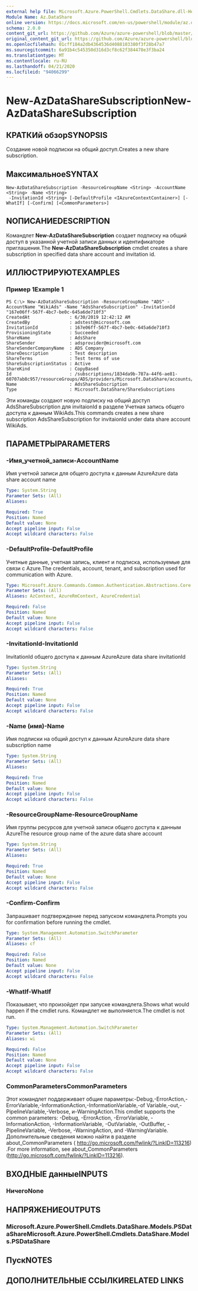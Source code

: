 ```yaml
---
external help file: Microsoft.Azure.PowerShell.Cmdlets.DataShare.dll-Help.xml
Module Name: Az.DataShare
online version: https://docs.microsoft.com/en-us/powershell/module/az.datashare/new-azdatasharesubscription
schema: 2.0.0
content_git_url: https://github.com/Azure/azure-powershell/blob/master/src/DataShare/DataShare/help/New-AzDataShareSubscription.md
original_content_git_url: https://github.com/Azure/azure-powershell/blob/master/src/DataShare/DataShare/help/New-AzDataShareSubscription.md
ms.openlocfilehash: 01cff184a2db4364536d4088103380f3f28b47a7
ms.sourcegitcommit: 6a91b4c545350d316d3cf8c62f384478e3f3ba24
ms.translationtype: MT
ms.contentlocale: ru-RU
ms.lasthandoff: 04/21/2020
ms.locfileid: "94066299"
---
```

# <span data-ttu-id="e63be-101">New-AzDataShareSubscription</span><span class="sxs-lookup"><span data-stu-id="e63be-101">New-AzDataShareSubscription</span></span>

## <span data-ttu-id="e63be-102">КРАТКИй обзор</span><span class="sxs-lookup"><span data-stu-id="e63be-102">SYNOPSIS</span></span>
<span data-ttu-id="e63be-103">Создание новой подписки на общий доступ.</span><span class="sxs-lookup"><span data-stu-id="e63be-103">Creates a new share subscription.</span></span>

## <span data-ttu-id="e63be-104">Максимальное</span><span class="sxs-lookup"><span data-stu-id="e63be-104">SYNTAX</span></span>

```
New-AzDataShareSubscription -ResourceGroupName <String> -AccountName <String> -Name <String>
 -InvitationId <String> [-DefaultProfile <IAzureContextContainer>] [-WhatIf] [-Confirm] [<CommonParameters>]
```

## <span data-ttu-id="e63be-105">NОПИСАНИЕ</span><span class="sxs-lookup"><span data-stu-id="e63be-105">DESCRIPTION</span></span>
<span data-ttu-id="e63be-106">Командлет **New-AzDataShareSubscription** создает подписку на общий доступ в указанной учетной записи данных и идентификаторе приглашения.</span><span class="sxs-lookup"><span data-stu-id="e63be-106">The **New-AzDataShareSubscription** cmdlet creates a share subscription in specified data share account and invitation id.</span></span>

## <span data-ttu-id="e63be-107">ИЛЛЮСТРИРУЮТ</span><span class="sxs-lookup"><span data-stu-id="e63be-107">EXAMPLES</span></span>

### <span data-ttu-id="e63be-108">Пример 1</span><span class="sxs-lookup"><span data-stu-id="e63be-108">Example 1</span></span>
```
PS C:\> New-AzDataShareSubscription -ResourceGroupName "ADS" -AccountName "WikiAds" -Name "AdsShareSubscription" -InvitationId "167e06ff-567f-4bc7-be0c-645a6de710f3"
CreatedAt               : 6/30/2019 12:42:12 AM
CreatedBy               : adstest@microsoft.com
InvitationId            : 167e06ff-567f-4bc7-be0c-645a6de710f3
ProvisioningState       : Succeeded
ShareName               : AdsShare
ShareSender             : adsprovider@microsoft.com
ShareSenderCompanyName  : ADS Company
ShareDescription        : Test description  
ShareTerms              : Test terms of use
ShareSubscriptionStatus : Active
ShareKind               : CopyBased
Id                      : /subscriptions/1834da9b-787a-44f6-ae81-60707ab8c957/resourceGroups/ADS/providers/Microsoft.DataShare/accounts/WikiAds/shareSubscriptions/AdsShareSubscription
Name                    : AdsShareSubscription
Type                    : Microsoft.DataShare/ShareSubscriptions
```

<span data-ttu-id="e63be-109">Эти команды создают новую подписку на общий доступ AdsShareSubscription для invitaionId в разделе Учетная запись общего доступа к данным WikiAds.</span><span class="sxs-lookup"><span data-stu-id="e63be-109">This commands creates a new share subscription AdsShareSubscription for invitaionId under data share account WikiAds.</span></span>

## <span data-ttu-id="e63be-110">ПАРАМЕТРЫ</span><span class="sxs-lookup"><span data-stu-id="e63be-110">PARAMETERS</span></span>

### <span data-ttu-id="e63be-111">-Имя_учетной_записи</span><span class="sxs-lookup"><span data-stu-id="e63be-111">-AccountName</span></span>
<span data-ttu-id="e63be-112">Имя учетной записи для общего доступа к данным Azure</span><span class="sxs-lookup"><span data-stu-id="e63be-112">Azure data share account name</span></span>

```yaml
Type: System.String
Parameter Sets: (All)
Aliases:

Required: True
Position: Named
Default value: None
Accept pipeline input: False
Accept wildcard characters: False
```

### <span data-ttu-id="e63be-113">-DefaultProfile</span><span class="sxs-lookup"><span data-stu-id="e63be-113">-DefaultProfile</span></span>
<span data-ttu-id="e63be-114">Учетные данные, учетная запись, клиент и подписка, используемые для связи с Azure.</span><span class="sxs-lookup"><span data-stu-id="e63be-114">The credentials, account, tenant, and subscription used for communication with Azure.</span></span>

```yaml
Type: Microsoft.Azure.Commands.Common.Authentication.Abstractions.Core.IAzureContextContainer
Parameter Sets: (All)
Aliases: AzContext, AzureRmContext, AzureCredential

Required: False
Position: Named
Default value: None
Accept pipeline input: False
Accept wildcard characters: False
```

### <span data-ttu-id="e63be-115">-InvitationId</span><span class="sxs-lookup"><span data-stu-id="e63be-115">-InvitationId</span></span>
<span data-ttu-id="e63be-116">InvitationId общего доступа к данным Azure</span><span class="sxs-lookup"><span data-stu-id="e63be-116">Azure data share invitationId</span></span>

```yaml
Type: System.String
Parameter Sets: (All)
Aliases:

Required: True
Position: Named
Default value: None
Accept pipeline input: False
Accept wildcard characters: False
```

### <span data-ttu-id="e63be-117">-Name (имя)</span><span class="sxs-lookup"><span data-stu-id="e63be-117">-Name</span></span>
<span data-ttu-id="e63be-118">Имя подписки на общий доступ к данным Azure</span><span class="sxs-lookup"><span data-stu-id="e63be-118">Azure data share subscription name</span></span>

```yaml
Type: System.String
Parameter Sets: (All)
Aliases:

Required: True
Position: Named
Default value: None
Accept pipeline input: False
Accept wildcard characters: False
```

### <span data-ttu-id="e63be-119">-ResourceGroupName</span><span class="sxs-lookup"><span data-stu-id="e63be-119">-ResourceGroupName</span></span>
<span data-ttu-id="e63be-120">Имя группы ресурсов для учетной записи общего доступа к данным Azure</span><span class="sxs-lookup"><span data-stu-id="e63be-120">The resource group name of the azure data share account</span></span>

```yaml
Type: System.String
Parameter Sets: (All)
Aliases:

Required: True
Position: Named
Default value: None
Accept pipeline input: False
Accept wildcard characters: False
```

### <span data-ttu-id="e63be-121">-Confirm</span><span class="sxs-lookup"><span data-stu-id="e63be-121">-Confirm</span></span>
<span data-ttu-id="e63be-122">Запрашивает подтверждение перед запуском командлета.</span><span class="sxs-lookup"><span data-stu-id="e63be-122">Prompts you for confirmation before running the cmdlet.</span></span>

```yaml
Type: System.Management.Automation.SwitchParameter
Parameter Sets: (All)
Aliases: cf

Required: False
Position: Named
Default value: None
Accept pipeline input: False
Accept wildcard characters: False
```

### <span data-ttu-id="e63be-123">-WhatIf</span><span class="sxs-lookup"><span data-stu-id="e63be-123">-WhatIf</span></span>
<span data-ttu-id="e63be-124">Показывает, что произойдет при запуске командлета.</span><span class="sxs-lookup"><span data-stu-id="e63be-124">Shows what would happen if the cmdlet runs.</span></span>
<span data-ttu-id="e63be-125">Командлет не выполняется.</span><span class="sxs-lookup"><span data-stu-id="e63be-125">The cmdlet is not run.</span></span>

```yaml
Type: System.Management.Automation.SwitchParameter
Parameter Sets: (All)
Aliases: wi

Required: False
Position: Named
Default value: None
Accept pipeline input: False
Accept wildcard characters: False
```

### <span data-ttu-id="e63be-126">CommonParameters</span><span class="sxs-lookup"><span data-stu-id="e63be-126">CommonParameters</span></span>
<span data-ttu-id="e63be-127">Этот командлет поддерживает общие параметры:-Debug,-ErrorAction,-ErrorVariable,-InformationAction,-InformationVariable,-of Variable,-out,-PipelineVariable,-Verbose, и-WarningAction.</span><span class="sxs-lookup"><span data-stu-id="e63be-127">This cmdlet supports the common parameters: -Debug, -ErrorAction, -ErrorVariable, -InformationAction, -InformationVariable, -OutVariable, -OutBuffer, -PipelineVariable, -Verbose, -WarningAction, and -WarningVariable.</span></span> <span data-ttu-id="e63be-128">Дополнительные сведения можно найти в разделе about_CommonParameters ( http://go.microsoft.com/fwlink/?LinkID=113216) .</span><span class="sxs-lookup"><span data-stu-id="e63be-128">For more information, see about_CommonParameters (http://go.microsoft.com/fwlink/?LinkID=113216).</span></span>

## <span data-ttu-id="e63be-129">ВХОДНЫЕ данные</span><span class="sxs-lookup"><span data-stu-id="e63be-129">INPUTS</span></span>

### <span data-ttu-id="e63be-130">Ничего</span><span class="sxs-lookup"><span data-stu-id="e63be-130">None</span></span>

## <span data-ttu-id="e63be-131">НАПРЯЖЕНИЕ</span><span class="sxs-lookup"><span data-stu-id="e63be-131">OUTPUTS</span></span>

### <span data-ttu-id="e63be-132">Microsoft.Azure.PowerShell.Cmdlets.DataShare.Models.PSDataShare</span><span class="sxs-lookup"><span data-stu-id="e63be-132">Microsoft.Azure.PowerShell.Cmdlets.DataShare.Models.PSDataShare</span></span>

## <span data-ttu-id="e63be-133">Пуск</span><span class="sxs-lookup"><span data-stu-id="e63be-133">NOTES</span></span>

## <span data-ttu-id="e63be-134">ДОПОЛНИТЕЛЬНЫЕ ССЫЛКИ</span><span class="sxs-lookup"><span data-stu-id="e63be-134">RELATED LINKS</span></span>
